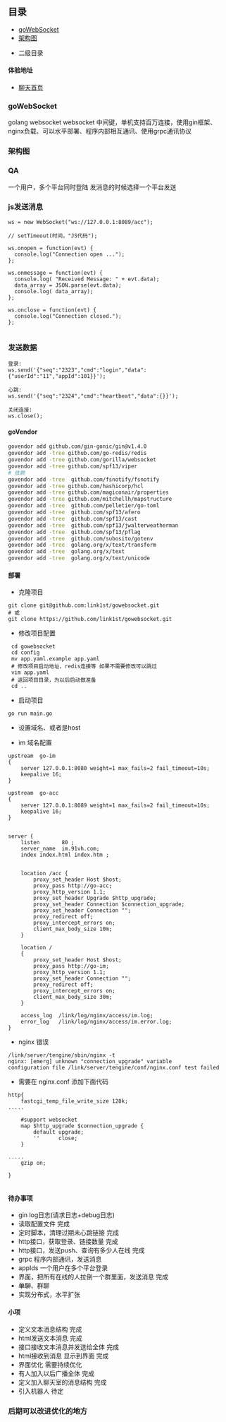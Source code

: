 ## 目录
- [goWebSocket](#goWebSocket)
- [架构图](#架构图)
 * 二级目录

#### 体验地址
- [聊天首页](http://im.91vh.com/home/index)

### goWebSocket
golang websocket websocket 中间键，单机支持百万连接，使用gin框架、nginx负载、可以水平部署、程序内部相互通讯、使用grpc通讯协议

### 架构图


### QA


一个用户，多个平台同时登陆
发消息的时候选择一个平台发送


### js发送消息
```$xslt
ws = new WebSocket("ws://127.0.0.1:8089/acc");
 
// setTimeout(时间，"JS代码");
 
ws.onopen = function(evt) {
  console.log("Connection open ...");
};
 
ws.onmessage = function(evt) {
  console.log( "Received Message: " + evt.data);
  data_array = JSON.parse(evt.data);
  console.log( data_array);
};
 
ws.onclose = function(evt) {
  console.log("Connection closed.");
};
 

```

### 发送数据
```$xslt
登录:
ws.send('{"seq":"2323","cmd":"login","data":{"userId":"11","appId":101}}');

心跳:
ws.send('{"seq":"2324","cmd":"heartbeat","data":{}}');
 
关闭连接:
ws.close();
```

#### goVendor
```bash
govendor add github.com/gin-gonic/gin@v1.4.0
govendor add -tree github.com/go-redis/redis
govendor add -tree github.com/gorilla/websocket
govendor add -tree github.com/spf13/viper
# 依赖
govendor add -tree  github.com/fsnotify/fsnotify
govendor add -tree github.com/hashicorp/hcl
govendor add -tree github.com/magiconair/properties
govendor add -tree github.com/mitchellh/mapstructure
govendor add -tree  github.com/pelletier/go-toml
govendor add -tree  github.com/spf13/afero
govendor add -tree  github.com/spf13/cast
govendor add -tree  github.com/spf13/jwalterweatherman
govendor add -tree  github.com/spf13/pflag
govendor add -tree  github.com/subosito/gotenv
govendor add -tree  golang.org/x/text/transform
govendor add -tree  golang.org/x/text
govendor add -tree  golang.org/x/text/unicode
```


#### 部署
- 克隆项目
```
git clone git@github.com:link1st/gowebsocket.git
# 或
git clone https://github.com/link1st/gowebsocket.git
```

- 修改项目配置
```
 cd gowebsocket
 cd config
 mv app.yaml.example app.yaml
 # 修改项目启动地址，redis连接等 如果不需要修改可以跳过
 vim app.yaml
 # 返回项目目录，为以后启动做准备
 cd ..
```

- 启动项目
```
go run main.go
```
- 设置域名、或者是host

- im 域名配置
```
upstream  go-im
{
    server 127.0.0.1:8080 weight=1 max_fails=2 fail_timeout=10s;
    keepalive 16;
}

upstream  go-acc
{
    server 127.0.0.1:8089 weight=1 max_fails=2 fail_timeout=10s;
    keepalive 16;
}


server {
    listen       80 ;
    server_name  im.91vh.com;
    index index.html index.htm ;


    location /acc {
        proxy_set_header Host $host;
        proxy_pass http://go-acc;
        proxy_http_version 1.1;
        proxy_set_header Upgrade $http_upgrade;
        proxy_set_header Connection $connection_upgrade;
        proxy_set_header Connection "";
        proxy_redirect off;
        proxy_intercept_errors on;
        client_max_body_size 10m;
    }

    location /
    {
        proxy_set_header Host $host;
        proxy_pass http://go-im;
        proxy_http_version 1.1;
        proxy_set_header Connection "";
        proxy_redirect off;
        proxy_intercept_errors on;
        client_max_body_size 30m;
    }

    access_log  /link/log/nginx/access/im.log;
    error_log   /link/log/nginx/access/im.error.log;
}
```

- nginx 错误
```
/link/server/tengine/sbin/nginx -t
nginx: [emerg] unknown "connection_upgrade" variable
configuration file /link/server/tengine/conf/nginx.conf test failed
```

- 需要在 nginx.conf 添加下面代码

```
http{
	fastcgi_temp_file_write_size 128k;
.....

    #support websocket
    map $http_upgrade $connection_upgrade {
        default upgrade;
        ''      close;
    }

.....
    gzip on;
    
}


```

#### 待办事项
- gin log日志(请求日志+debug日志)
- 读取配置文件 完成
- 定时脚本，清理过期未心跳链接 完成
- http接口，获取登录、链接数量 完成
- http接口，发送push、查询有多少人在线 完成
- grpc 程序内部通讯，发送消息
- appIds 一个用户在多个平台登录
- 界面，把所有在线的人拉倒一个群里面，发送消息 完成
- ~~单聊~~、群聊
- 实现分布式，水平扩张

#### 小项
- 定义文本消息结构 完成
- html发送文本消息 完成
- 接口接收文本消息并发送给全体 完成
- html接收到消息 显示到界面 完成
- 界面优化 需要持续优化
- 有人加入以后广播全体 完成
- 定义加入聊天室的消息结构 完成
- 引入机器人 待定

### 后期可以改进优化的地方
